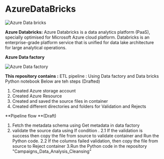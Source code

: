 # AzureDataBricks

![Azure Data bricks](https://user-images.githubusercontent.com/100298933/182228179-9ad491e8-e2bf-4441-b3c7-b80c7d6c8502.png)




**Azure Databricks:** 
Azure Databricks is a data analytics platform (PaaS), specially optimised for Microsoft Azure cloud platform. Databricks is an enterprise-grade platform service that is unified for data lake architecture for large analytical operations.




**Azure Data factory**


![Azure Data factory](https://user-images.githubusercontent.com/100298933/182228873-b2ff9dd4-45ae-4043-80ac-8cc27f5c830d.png)






**This repository contains :**
ETL pipeline : Using Data factory and Data bricks Python notebook 
Below are teh steps (Drafted)

1. Created Azure storage account
2. Created Azure Resource 
3. Created and saved the source files in container
4. Created different directories and folders for Validation and Rejects

**Pipeline flow **(Draft)
1.  Fetch the metadata schema using Get metadata in data factory
2.  validate the source data using If condition . 
    2.1 If the validation is success then copy the file from source to validate container and Run the Python code.
    2.2 If the columns failed validation, then copy the file from source to Reject container 
3.Run the Python code in the repository  "Campaigns_Data_Analysis_Cleansing"

